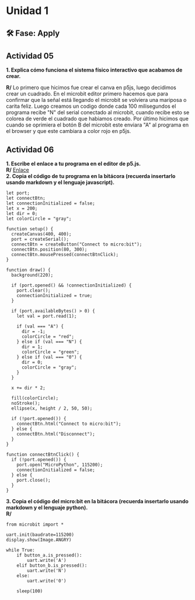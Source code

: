 # Unidad 1

## 🛠 Fase: Apply  

## Actividad 05  
**1. Explica cómo funciona el sistema físico interactivo que acabamos de crear.**  

**R/** Lo primero que hicimos fue crear el canva en p5js, luego decidimos crear un cuadrado. En el microbit editor primero hacemos que para confirmar que la señal está llegando el microbit se volviera una mariposa o carita feliz. Luego creamos un codigo donde cada 100 milisegundos el programa recibe "N" del serial conectado al microbit, cuando recibe esto se colorea de verde el cuadrado que habiamos creado. Por último hicimos que cuando se oprimiera el botón B del microbit este enviara "A" al programa en el browser y que este cambiara a color rojo en p5js.

## Actividad 06  
**1. Escribe el enlace a tu programa en el editor de p5.js.**  
**R/** [Enlace](https://editor.p5js.org/luigieprojas/sketches/-kIGASyyY)  
**2. Copia el código de tu programa en la bitácora (recuerda insertarlo usando markdown y el lenguaje javascript).**  
```
let port;
let connectBtn;
let connectionInitialized = false;
let x = 200;
let dir = 0;
let colorCircle = "gray";

function setup() {
  createCanvas(400, 400);
  port = createSerial();
  connectBtn = createButton("Connect to micro:bit");
  connectBtn.position(80, 300);
  connectBtn.mousePressed(connectBtnClick);
}

function draw() {
  background(220);

  if (port.opened() && !connectionInitialized) {
    port.clear();
    connectionInitialized = true;
  }

  if (port.availableBytes() > 0) {
    let val = port.read(1);

    if (val === "A") {
      dir = -1;
      colorCircle = "red";
    } else if (val === "N") {
      dir = 1;
      colorCircle = "green";
    } else if (val === "0") {
      dir = 0;
      colorCircle = "gray";
    }
  }

  x += dir * 2;

  fill(colorCircle);
  noStroke();
  ellipse(x, height / 2, 50, 50);

  if (!port.opened()) {
    connectBtn.html("Connect to micro:bit");
  } else {
    connectBtn.html("Disconnect");
  }
}

function connectBtnClick() {
  if (!port.opened()) {
    port.open("MicroPython", 115200);
    connectionInitialized = false;
  } else {
    port.close();
  }
}
```
**3. Copia el código del micro:bit en la bitácora (recuerda insertarlo usando markdown y el lenguaje python).**  
**R/** 
```
from microbit import *

uart.init(baudrate=115200)
display.show(Image.ANGRY)

while True:
    if button_a.is_pressed():
        uart.write('A')
    elif button_b.is_pressed():
        uart.write('N')
    else:
        uart.write('0')

    sleep(100)
```
